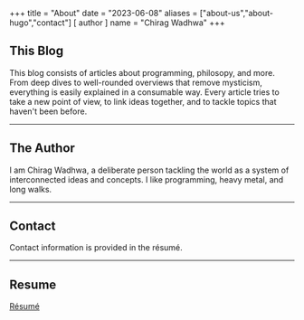 +++
title = "About"
date = "2023-06-08"
aliases = ["about-us","about-hugo","contact"]
[ author ]
  name = "Chirag Wadhwa"
+++

## This Blog 
This blog consists of articles about programming, philosopy, and more. From deep dives to well-rounded overviews that remove mysticism, everything is easily explained in a consumable way. Every article tries to take a new point of view, to link ideas together, and to tackle topics that haven't been before.

---

## The Author
I am Chirag Wadhwa, a deliberate person tackling the world as a system of interconnected ideas and concepts. I like programming, heavy metal, and long walks.

---

## Contact
Contact information is provided in the résumé.

---

## Resume
[Résumé](null)



